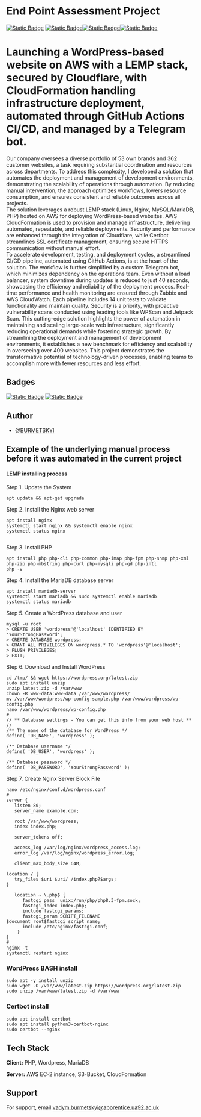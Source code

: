 # End Point Assessment Project
[![Static Badge](https://img.shields.io/badge/visit-prod.moncorp.uk-blue?style=flat-square)](https://www.prod1.moncorp.uk/) [![Static Badge](https://img.shields.io/badge/visit-dev.moncorp.uk-red?style=flat-square)](https://www.dev.moncorp.uk/)[![Static Badge](https://img.shields.io/badge/visit-zabbix.moncorp.uk-green?style=flat-square)](http://13.40.123.12/zabbix)[![Static Badge](https://img.shields.io/badge/visit-TelegramBot-orange?style=flat-square)](https://web.telegram.org/k/#@epa_bot)


# Launching a WordPress-based website on AWS with a LEMP stack, secured by Cloudflare, with CloudFormation handling infrastructure deployment, automated through GitHub Actions CI/CD, and managed by a Telegram bot.


 Our company oversees a diverse portfolio of 53 own brands and 362 customer websites, a task requiring substantial coordination and resources across departments. To address this complexity, I developed a solution that automates the deployment and management of development environments, demonstrating the scalability of operations through automation. By reducing manual intervention, the approach optimizes workflows, lowers resource consumption, and ensures consistent and reliable outcomes across all projects.  
 The solution leverages a robust LEMP stack (Linux, Nginx, MySQL/MariaDB, PHP) hosted on AWS for deploying WordPress-based websites. AWS CloudFormation is used to provision and manage infrastructure, delivering automated, repeatable, and reliable deployments. Security and performance are enhanced through the integration of Cloudflare, while Certbot streamlines SSL certificate management, ensuring secure HTTPS communication without manual effort.  
 To accelerate development, testing, and deployment cycles, a streamlined CI/CD pipeline, automated using GitHub Actions, is at the heart of the solution. The workflow is further simplified by a custom Telegram bot, which minimizes dependency on the operations team. Even without a load balancer, system downtime during updates is reduced to just 40 seconds, showcasing the efficiency and reliability of the deployment process.
 Real-time performance and health monitoring are ensured through Zabbix and AWS CloudWatch. Each pipeline includes 14 unit tests to validate functionality and maintain quality. Security is a priority, with proactive vulnerability scans conducted using leading tools like WPScan and Jetpack Scan.
 This cutting-edge solution highlights the power of automation in maintaining and scaling large-scale web infrastructure, significantly reducing operational demands while fostering strategic growth. By streamlining the deployment and management of development environments, it establishes a new benchmark for efficiency and scalability in overseeing over 400 websites. This project demonstrates the transformative potential of technology-driven processes, enabling teams to accomplish more with fewer resources and less effort.





## Badges

[![Static Badge](https://img.shields.io/badge/Apprenticeship_provider-UA_92-green?style=flat-square)](https://ua92.ac.uk/)
[![Static Badge](https://img.shields.io/badge/Employer_company-THG-blue?style=flat-square)](https://www.thg.com/)



## Author

- [@BURMETSKYI](https://github.com/BURMETSKYI)


## Example of the underlying manual process before it was automated in the current project 

#### LEMP installing process
Step 1. Update the System
```
apt update && apt-get upgrade
```
Step 2. Install the Nginx web server
```
apt install nginx
systemctl start nginx && systemctl enable nginx
systemctl status nginx
  
```
Step 3. Install PHP
```
apt install php php-cli php-common php-imap php-fpm php-snmp php-xml php-zip php-mbstring php-curl php-mysqli php-gd php-intl
php -v
```
Step 4. Install the MariaDB database server
```
apt install mariadb-server
systemctl start mariadb && sudo systemctl enable mariadb
systemctl status mariadb
```
Step 5. Create a WordPress database and user
```
mysql -u root
> CREATE USER 'wordpress'@'localhost' IDENTIFIED BY 'YourStrongPassword';
> CREATE DATABASE wordpress;
> GRANT ALL PRIVILEGES ON wordpress.* TO 'wordpress'@'localhost';
> FLUSH PRIVILEGES;
> EXIT;
```
Step 6. Download and Install WordPress
```
cd /tmp/ && wget https://wordpress.org/latest.zip
sudo apt install unzip
unzip latest.zip -d /var/www
chown -R www-data:www-data /var/www/wordpress/
mv /var/www/wordpress/wp-config-sample.php /var/www/wordpress/wp-config.php
nano /var/www/wordpress/wp-config.php
#
// ** Database settings - You can get this info from your web host ** //
/** The name of the database for WordPress */
define( 'DB_NAME', 'wordpress' );

/** Database username */
define( 'DB_USER', 'wordpress' );

/** Database password */
define( 'DB_PASSWORD', 'YourStrongPassword' );
```
Step 7. Create Nginx Server Block File
```
nano /etc/nginx/conf.d/wordpress.conf
#
server {
   listen 80;
   server_name example.com;

   root /var/www/wordpress;
   index index.php;

   server_tokens off;

   access_log /var/log/nginx/wordpress_access.log;
   error_log /var/log/nginx/wordpress_error.log;

   client_max_body_size 64M;

location / {
   try_files $uri $uri/ /index.php?$args;
}

   location ~ \.php$ {
      fastcgi_pass  unix:/run/php/php8.3-fpm.sock;
      fastcgi_index index.php;
      include fastcgi_params;
      fastcgi_param SCRIPT_FILENAME $document_root$fastcgi_script_name;
      include /etc/nginx/fastcgi.conf;
    }
}
#
nginx -t
systemctl restart nginx
```

### WordPress BASH install 
```
sudo apt -y install unzip
sudo wget -O /var/www/latest.zip https://wordpress.org/latest.zip
sudo unzip /var/www/latest.zip -d /var/www
```

### Certbot install
```
sudo apt install certbot
sudo apt install python3-certbot-nginx
sudo certbot --nginx
```

## Tech Stack

**Client:** PHP, Wordpress, MariaDB

**Server:** AWS EC-2 instance, S3-Bucket, CloudFormation


## Support

For support, email vadym.burmetskyi@apprentice.ua92.ac.uk

